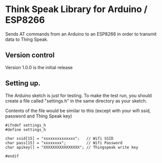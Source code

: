 # Think Speak Library for Arduino / ESP8266

Sends AT commands from an Arduino to an ESP8266 in order to transmit data to Thing Speak.

## Version control
Version 1.0.0 is the initial release

## Setting up.
The Arduino sketch is just for testing. To make the test run, you should create a file called "settings.h" in the same directory as your sketch.

Contents of the file would be similar to this (except with your wifi ssid, password and Thing Speak key)

```
#ifndef settings_h
#define settings_h

char ssid[15] = "xxxxxxxxxxxxxx";   // Wifi SSID
char pass[15] = "xxxxxxxx";         // Wifi Password
char apikey[] = "XXXXXXXXXXXXXXXX"; // Thingspeak write key

#endif
```

